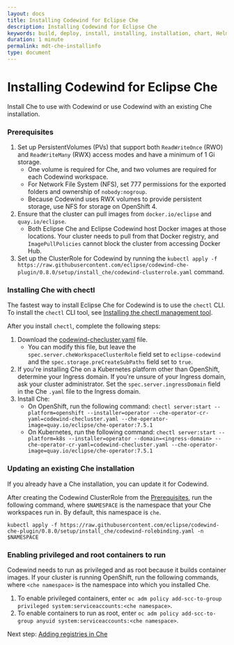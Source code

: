 ```yaml
---
layout: docs
title: Installing Codewind for Eclipse Che
description: Installing Codewind for Eclipse Che
keywords: build, deploy, install, installing, installation, chart, Helm, develop, cloud, public cloud, services, command line, cli, command, start, stop, update, open, delete, options, operation, devops, OpenShift, OKD
duration: 1 minute
permalink: mdt-che-installinfo
type: document
---
```


# Installing Codewind for Eclipse Che
Install Che to use with Codewind or use Codewind with an existing Che installation.

### Prerequisites
1. Set up PersistentVolumes (PVs) that support both `ReadWriteOnce` (RWO) and `ReadWriteMany` (RWX) access modes and have a minimum of 1 Gi storage.
   - One volume is required for Che, and two volumes are required for each Codewind workspace.
   - For Network File System (NFS), set 777 permissions for the exported folders and ownership of `nobody:nogroup`.
   - Because Codewind uses RWX volumes to provide persistent storage, use NFS for storage on OpenShift 4.
2. Ensure that the cluster can pull images from `docker.io/eclipse` and `quay.io/eclipse`.
   - Both Eclipse Che and Eclipse Codewind host Docker images at those locations. Your cluster needs to pull from that Docker registry, and `ImagePullPolicies` cannot block the cluster from accessing Docker Hub.
3. Set up the ClusterRole for Codewind by running the `kubectl apply -f https://raw.githubusercontent.com/eclipse/codewind-che-plugin/0.8.0/setup/install_che/codewind-clusterrole.yaml` command.

### Installing Che with chectl
The fastest way to install Eclipse Che for Codewind is to use the `chectl` CLI. To install the `chectl` CLI tool, see [Installing the chectl management tool](https://www.eclipse.org/che/docs/che-7/installing-the-chectl-management-tool/).

After you install `chectl`, complete the following steps:
1. Download the [codewind-checluster.yaml](https://github.com/eclipse/codewind-che-plugin/blob/0.8.0/setup/install_che/che-operator/codewind-checluster.yaml) file.
    - You can modify this file, but leave the `spec.server.cheWorkspaceClusterRole` field set to `eclipse-codewind` and the `spec.storage.preCreateSubPaths` field set to `true`.
2. If you're installing Che on a Kubernetes platform other than OpenShift, determine your Ingress domain. If you're unsure of your Ingress domain, ask your cluster administrator. Set the `spec.server.ingressDomain` field in the Che `.yaml` file to the Ingress domain.
3. Install Che:
    - On OpenShift, run the following command: `chectl server:start --platform=openshift --installer=operator --che-operator-cr-yaml=codewind-checluster.yaml --che-operator-image=quay.io/eclipse/che-operator:7.5.1`
    - On Kubernetes, run the following command: `chectl server:start --platform=k8s --installer=operator --domain=<ingress-domain> --che-operator-cr-yaml=codewind-checluster.yaml --che-operator-image=quay.io/eclipse/che-operator:7.5.1`

### Updating an existing Che installation
If you already have a Che installation, you can update it for Codewind.

After creating the Codewind ClusterRole from the [Prerequisites](#prerequisites), run the following command, where `$NAMESPACE` is the namespace that your Che workspaces run in. By default, this namespace is `che`.
```
kubectl apply -f https://raw.githubusercontent.com/eclipse/codewind-che-plugin/0.8.0/setup/install_che/codewind-rolebinding.yaml -n $NAMESPACE
```

### Enabling privileged and root containers to run
Codewind needs to run as privileged and as root because it builds container images. If your cluster is running OpenShift, run the following commands, where `<che namespace>` is the namespace into which you installed Che.
1. To enable privileged containers, enter `oc adm policy add-scc-to-group privileged system:serviceaccounts:<che namespace>`.
2. To enable containers to run as root, enter `oc adm policy add-scc-to-group anyuid system:serviceaccounts:<che namespace>`.

Next step: [Adding registries in Che](mdt-che-setupregistries.html)